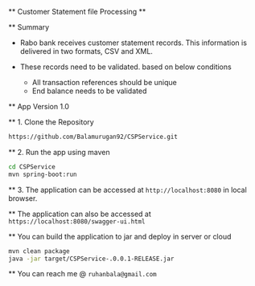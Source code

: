 ** Customer Statement file Processing **

** Summary

  * Rabo bank receives customer statement records. This information is delivered in two formats, CSV and XML. 
  * These records need to be validated. based on below conditions
 
     * All transaction references should be unique
     * End balance needs to be validated 

** App Version 1.0

** 1. Clone the Repository
```bash
https://github.com/Balamurugan92/CSPService.git
```
** 2. Run the app using maven
```bash
cd CSPService
mvn spring-boot:run
```
** 3. The application can be accessed at `http://localhost:8080` in local browser.

** The application can also be accessed at `https://localhost:8080/swagger-ui.html`

** You can build the application to jar and deploy in server or cloud

```bash
mvn clean package
java -jar target/CSPService-.0.0.1-RELEASE.jar
```

** You can reach me @ `ruhanbala@gmail.com`